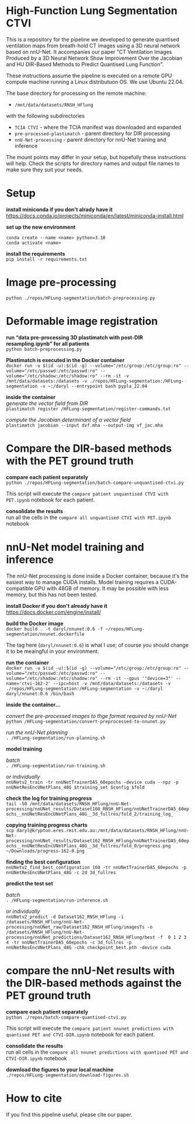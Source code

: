# High-Function Lung Segmentation CTVI
This is a repository for the pipeline we developed to generate quantised ventilation maps from breath-hold CT images using a 3D neural network based on nnU-Net. It accompanies our paper "CT Ventilation Images Produced by a 3D Neural Network Show Improvement Over the Jacobian and HU DIR-Based Methods to Predict Quantised Lung Function".

These instructions assume the pipeline is executed on a remote GPU compute machine running a Linux distributuon OS. We use Ubuntu 22.04.

The base directory for processing on the remote machine:
- `/mnt/data/datasets/RNSH_HFlung`

with the following subdirectories
* `TCIA CTVI` - where the TCIA manifest was downloaded and expanded
* `pre-processed-plastimatch` - parent directory for DIR processing
* `nnU-Net-processing` - parent directory for nnU-Net training and inference

The mount points may differ in your setup, but hopefully these instructions will help. Check the scripts for directory names and output file names to make sure they suit your needs.

# Setup
**install miniconda if you don't alrady have it**  
https://docs.conda.io/projects/miniconda/en/latest/miniconda-install.html

**set up the new environment**  
```
conda create --name <name> python=3.10
conda activate <name>
```

**install the requirements**  
`pip install -r requirements.txt`

# Image pre-processing
`python ./repos/HFLung-segmentation/batch-preprocessing.py`

# Deformable image registration
**run “data pre-processing 3D plastimatch with post-DIR resampling.ipynb” for all patients**  
`python batch-preprocessing.py`

**Plastimatch is executed in the Docker container**  
`docker run -u $(id -u):$(id -g) --volume="/etc/group:/etc/group:ro" --volume="/etc/passwd:/etc/passwd:ro" --volume="/etc/shadow:/etc/shadow:ro" --rm -it -v /mnt/data/datasets:/datasets -v ./repos/HFLung-segmentation:/HFLung-segmentation -v ~:/daryl --entrypoint bash pypla_22.04`

**inside the container**  
*generate the vector field from DIR*  
`plastimatch register /HFLung-segmentation/register-commands.txt`

*compute the Jacobian determinant of a vector field*  
`plastimatch jacobian --input dvf.mha --output-img vf_jac.mha`

# Compare the DIR-based methods with the PET ground truth
**compare each patient separately**  
`python ./repos/HFLung-segmentation/batch-compare-unquantised-ctvi.py`

This script will execute the `compare patient unquantised CTVI with PET.ipynb` notebook for each patient.

**consolidate the results**  
run all the cells in the `compare all unquantised CTVI with PET.ipynb` notebook

# nnU-Net model training and inference
The nnU-Net processing is done inside a Docker container, because it's the easiest way to manage CUDA installs. Model training requires a CUDA-compatible GPU with 48GB of memory. It may be possible with less memory, but this has not been tested.

**install Docker if you don't already have it**  
https://docs.docker.com/engine/install/

**build the Docker image**  
`docker build . -t daryl/nnunet:0.6 -f ~/repos/HFLung-segmentation/nnunet.dockerfile`

The tag here (`daryl/nnunet:0.6`) is what I use; of course you should change it to be meaingful in your environment.

**run the container**  
`docker run -u $(id -u):$(id -g) --volume="/etc/group:/etc/group:ro" --volume="/etc/passwd:/etc/passwd:ro" --volume="/etc/shadow:/etc/shadow:ro" --rm -it --gpus '"device=3"' --name='ctvi-162-2' --ipc=host -v /mnt/data/datasets:/datasets -v ./repos/HFLung-segmentation:/HFLung-segmentation -v ~:/daryl daryl/nnunet:0.6 /bin/bash`

**inside the container…**  

*convert the pre-processed images to thge format required by nnU-Net*  
`python /HFLung-segmentation/convert-preprocessed-to-nnunet.py`

*run the nnU-Net planning*  
`. /HFLung-segmentation/run-planning.sh`

**model training**  

*batch*  
`. /HFLung-segmentation/run-training.sh`

*or individually*  
`nnUNetv2_train -tr nnUNetTrainerDA5_60epochs -device cuda --npz -p nnUNetResEncUNetPlans_48G $training_set $config $fold`

**check the log for training progress**  
`tail -50 /mnt/data/datasets/RNSH_HFlung/nnU-Net-processing/nnUNet_results/Dataset160_RNSH_HFlung/nnUNetTrainerDA5_60epochs__nnUNetResEncUNetPlans_48G__3d_fullres/fold_2/training_log_`

**copying training progress charts**  
`scp daryl@krypton.eres.rmit.edu.au:/mnt/data/datasets/RNSH_HFlung/nnU-Net-processing/nnUNet_results/Dataset162_RNSH_HFlung/nnUNetTrainerDA5_60epochs__nnUNetResEncUNetPlans_48G__3d_fullres/fold_0/progress.png ~/Downloads/progress-162-0.png`

**finding the best configuration**  
`nnUNetv2_find_best_configuration 160 -tr nnUNetTrainerDA5_60epochs -p nnUNetResEncUNetPlans_48G -c 2d 3d_fullres`

**predict the test set**  

*batch*  
`. /HFLung-segmentation/run-inference.sh`

*or individually*  
`nnUNetv2_predict -d Dataset162_RNSH_HFlung -i /datasets/RNSH_HFlung/nnU-Net-processing/nnUNet_raw/Dataset162_RNSH_HFlung/imagesTs -o /datasets/RNSH_HFlung/nnU-Net-processing/nnUNet_predictions/Dataset162_RNSH_HFlung/best -f  0 1 2 3 4 -tr nnUNetTrainerDA5_60epochs -c 3d_fullres -p nnUNetResEncUNetPlans_48G -chk checkpoint_best.pth -device cuda`

# compare the nnU-Net results with the DIR-based methods against the PET ground truth

**compare each patient separately**  
`python ./repos/batch-compare-quantised-ctvi.py`

This script will execute the `compare patient nnunet predictions with quantised PET and CTVI-DIR.ipynb` notebook for each patient.

**consolidate the results**  
run all cells in the `compare all nnunet predictions with quantised PET and CTVI-DIR.ipynb` notebook

**download the figures to your local machine**  
`./repos/HFLung-segmentation/download-figures.sh`

# How to cite
If you find this pipeline useful, please cite our paper.
